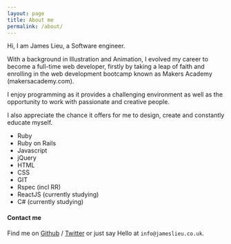 ```yaml
---
layout: page
title: About me
permalink: /about/
---
```


Hi, I am James Lieu, a Software engineer.

With a background in Illustration and Animation, I evolved my career to become a full-time web developer, firstly by taking a leap of faith and enrolling in the web development bootcamp known as Makers Academy (makersacademy.com). 

I enjoy programming as it provides a challenging environment as well as the opportunity to work with passionate and creative people.

I also appreciate the chance it offers for me to design, create and constantly educate myself.

- Ruby
- Ruby on Rails
- Javascript
- jQuery
- HTML
- CSS
- GIT
- Rspec (incl RR)
- ReactJS (currently studying)
- C# (currently studying)


#### Contact me

Find me on [Github][github] / [Twitter][Twitter] or just say Hello at 
`info@jameslieu.co.uk`.


[github]: https://github.com/jamesl88
[twitter]: https://twitter.com/J_lieu
